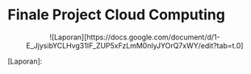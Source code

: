 # Finale Project Cloud Computing
<div align="center">
![Laporan][https://docs.google.com/document/d/1-E_JjysibYCLHvg31IF_ZUP5xFzLmM0nlyJYOrQ7xWY/edit?tab=t.0]
</div>

[Laporan]: 

